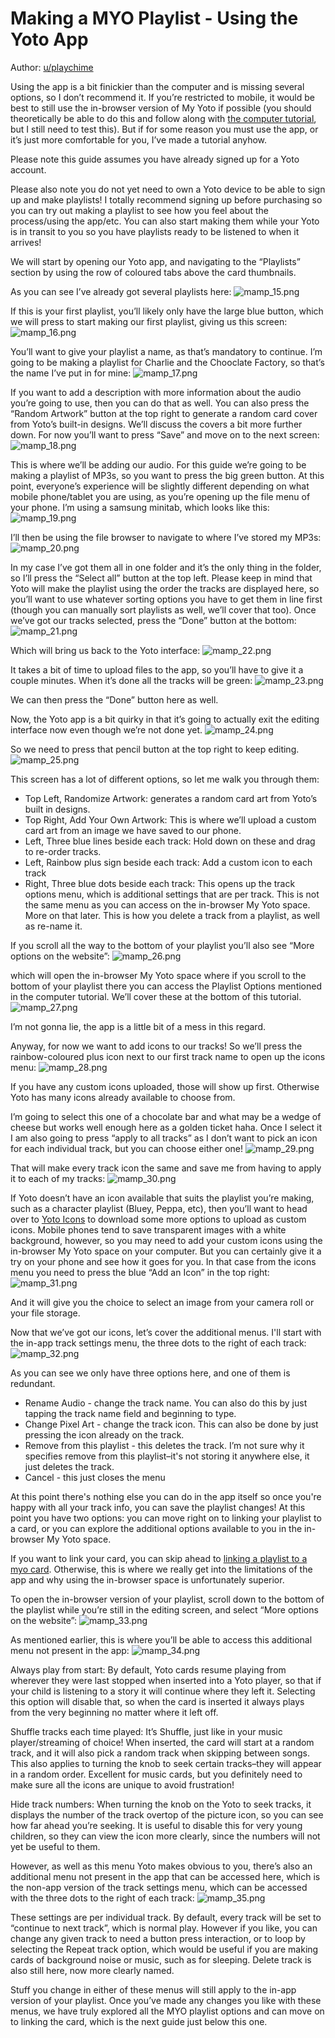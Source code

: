 # Making a MYO Playlist -  Using the Yoto App

Author: [u/playchime](https://www.reddit.com/u/playchime)

Using the app is a bit finickier than the computer and is missing several options, so I don’t recommend it. If you’re restricted to mobile, it would be best to still use the in-browser version of My Yoto if possible (you should theoretically be able to do this and follow along with [the computer tutorial](playlist_computer.md), but I still need to test this). But if for some reason you must use the app, or it’s just more comfortable for you, I’ve made a tutorial anyhow.  

Please note this guide assumes you have already signed up for a Yoto account. 

Please also note you do not yet need to own a Yoto device to be able to sign up and make playlists! I totally recommend signing up before purchasing so you can try out making a playlist to see how you feel about the process/using the app/etc. You can also start making them while your Yoto is in transit to you so you have playlists ready to be listened to when it arrives!  

We will start by opening our Yoto app, and navigating to the “Playlists” section by using the row of coloured tabs above the card thumbnails.  

As you can see I’ve already got several playlists here:
![mamp_15.png](../../img/mamp_15.png)    

If this is your first playlist, you’ll likely only have the large blue button, which we will press to start making our first playlist, giving us this screen:
![mamp_16.png](../../img/mamp_16.png)  

You’ll want to give your playlist a name, as that’s mandatory to continue. I’m going to be making a playlist for Charlie and the Chooclate Factory, so that’s the name I’ve put in for mine:
![mamp_17.png](../../img/mamp_17.png)  

If you want to add a description with more information about the audio you’re going to use, then you can do that as well. You can also press the “Random Artwork” button at the top right to generate a random card cover from Yoto’s built-in designs. We’ll discuss the covers a bit more further down. For now you’ll want to press “Save” and move on to the next screen:
![mamp_18.png](../../img/mamp_18.png)  

This is where we’ll be adding our audio. For this guide we’re going to be making a playlist of MP3s, so you want to press the big green button. At this point, everyone’s experience will be slightly different depending on what mobile phone/tablet you are using, as you’re opening up the file menu of your phone. I’m using a samsung minitab, which looks like this:
![mamp_19.png](../../img/mamp_19.png)  

I’ll then be using the file browser to navigate to where I’ve stored my MP3s:
![mamp_20.png](../../img/mamp_20.png)  

In my case I’ve got them all in one folder and it’s the only thing in the folder, so I’ll press the “Select all” button at the top left. Please keep in mind that Yoto will make the playlist using the order the tracks are displayed here, so you’ll want to use whatever sorting options you have to get them in line first (though you can manually sort playlists as well, we’ll cover that too). Once we’ve got our tracks selected, press the “Done” button at the bottom:
![mamp_21.png](../../img/mamp_21.png)  

Which will bring us back to the Yoto interface:
![mamp_22.png](../../img/mamp_22.png)  

It takes a bit of time to upload files to the app, so you’ll have to give it a couple minutes. When it’s done all the tracks will be green:
![mamp_23.png](../../img/mamp_23.png)  

We can then press the “Done” button here as well.

Now, the Yoto app is a bit quirky in that it’s going to actually exit the editing interface now even though we’re not done yet.
![mamp_24.png](../../img/mamp_24.png)  

So we need to press that pencil button at the top right to keep editing.
![mamp_25.png](../../img/mamp_25.png)  

This screen has a lot of different options, so let me walk you through them:
- Top Left, Randomize Artwork: generates a random card art from Yoto’s built in designs.
- Top Right, Add Your Own Artwork: This is where we’ll upload a custom card art from an image we have saved to our phone.
- Left, Three blue lines beside each track: Hold down on these and drag to re-order tracks.
- Left, Rainbow plus sign beside each track: Add a custom icon to each track
- Right, Three blue dots beside each track: This opens up the track options menu, which is additional settings that are per track. This is not the same menu as you can access on the in-browser My Yoto space. More on that later. This is how you delete a track from a playlist, as well as re-name it.

If you scroll all the way to the bottom of your playlist you’ll also see “More options on the website”:
![mamp_26.png](../../img/mamp_26.png)  

which will open the in-browser My Yoto space where if you scroll to the bottom of your playlist there you can access the Playlist Options mentioned in the computer tutorial. We’ll cover these at the bottom of this tutorial.
![mamp_27.png](../../img/mamp_27.png)  

I’m not gonna lie, the app is a little bit of a mess in this regard.  

Anyway, for now we want to add icons to our tracks! So we’ll press the rainbow-coloured plus icon next to our first track name to open up the icons menu:
![mamp_28.png](../../img/mamp_28.png)  

If you have any custom icons uploaded, those will show up first. Otherwise Yoto has many icons already available to choose from.

I’m going to select this one of a chocolate bar and what may be a wedge of cheese but works well enough here as a golden ticket haha. Once I select it I am also going to press “apply to all tracks” as I don’t want to pick an icon for each individual track, but you can choose either one!
![mamp_29.png](../../img/mamp_29.png)  

That will make every track icon the same and save me from having to apply it to each of my tracks:
![mamp_30.png](../../img/mamp_30.png)    

If Yoto doesn’t have an icon available that suits the playlist you’re making, such as a character playlist (Bluey, Peppa, etc), then you’ll want to head over to [Yoto Icons](https://www.yotoicons.com/) to download some more options to upload as custom icons. Mobile phones tend to save transparent images with a white background, however, so you may need to add your custom icons using the in-browser My Yoto space on your computer. But you can certainly give it a try on your phone and see how it goes for you. In that case from the icons menu you need to press the blue “Add an Icon” in the top right:
![mamp_31.png](../../img/mamp_31.png)    

And it will give you the choice to select an image from your camera roll or your file storage.

Now that we’ve got our icons, let’s cover the additional menus. I'll start with the in-app track settings menu, the three dots to the right of each track:
![mamp_32.png](../../img/mamp_32.png)  

As you can see we only have three options here, and one of them is redundant.
- Rename Audio - change the track name. You can also do this by just tapping the track name field and beginning to type.
- Change Pixel Art - change the track icon. This can also be done by just pressing the icon already on the track.
- Remove from this playlist - this deletes the track. I’m not sure why it specifies remove from this playlist–it's not storing it anywhere else, it just deletes the track.
-  Cancel - this just closes the menu
  
At this point there's nothing else you can do in the app itself so once you're happy with all your track info, you can save the playlist changes! At this point you have two options: you can move right on to linking your playlist to a card, or you can explore the additional options available to you in the in-browser My Yoto space.  

If you want to link your card, you can skip ahead to [linking a playlist to a myo card](linking_a_playlist_to_a_myo_card.md). Otherwise, this is where we really get into the limitations of the app and why using the in-browser space is unfortunately superior.  

To open the in-browser version of your playlist, scroll down to the bottom of the playlist while you’re still in the editing screen, and select “More options on the website”:
![mamp_33.png](../../img/mamp_33.png)  

As mentioned earlier, this is where you’ll be able to access this additional menu not present in the app:
![mamp_34.png](../../img/mamp_34.png)  

Always play from start: By default, Yoto cards resume playing from wherever they were last stopped when inserted into a Yoto player, so that if your child is listening to a story it will continue where they left it. Selecting this option will disable that, so when the card is inserted it always plays from the very beginning no matter where it left off.

Shuffle tracks each time played: It’s Shuffle, just like in your music player/streaming of choice! When inserted, the card will start at a random track, and it will also pick a random track when skipping between songs. This also applies to turning the knob to seek certain tracks–they will appear in a random order. Excellent for music cards, but you definitely need to make sure all the icons are unique to avoid frustration!

Hide track numbers: When turning the knob on the Yoto to seek tracks, it displays the number of the track overtop of the picture icon, so you can see how far ahead you’re seeking. It is useful to disable this for very young children, so they can view the icon more clearly, since the numbers will not yet be useful to them.  

However, as well as this menu Yoto makes obvious to you, there’s also an additional menu not present in the app that can be accessed here, which is the non-app version of the track settings menu, which can be accessed with the three dots to the right of each track:
![mamp_35.png](../../img/mamp_35.png)  

These settings are per individual track. By default, every track will be set to “continue to next track”, which is normal play. However if you like, you can change any given track to need a button press interaction, or to loop by selecting the Repeat track option, which would be useful if you are making cards of background noise or music, such as for sleeping. Delete track is also still here, now more clearly named.  

Stuff you change in either of these menus will still apply to the in-app version of your playlist. Once you’ve made any changes you like with these menus, we have truly explored all the MYO playlist options and can move on to linking the card, which is the next guide just below this one.